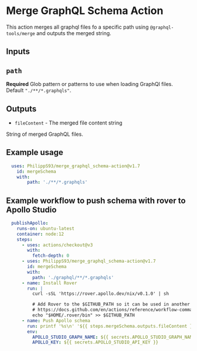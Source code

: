 # Merge GraphQL Schema Action

This action merges all graphql files fo a specific path using `@graphql-tools/merge` and outputs the merged string.

## Inputs

## `path`

**Required** Glob pattern or patterns to use when loading GraphQl files. Default `"./**/*.graphqls"`.

## Outputs

- `fileContent` - The merged file content string

String of merged GraphQL files.

## Example usage
```yaml
  uses: PhilippS93/merge_graphql_schema-action@v1.7
    id: mergeSchema
    with:
        path: './**/*.graphqls'
```

## Example workflow to push schema with rover to Apollo Studio
```yaml
  publishApollo:
    runs-on: ubuntu-latest
    container: node:12
    steps:
      - uses: actions/checkout@v3
        with:
          fetch-depth: 0
      - uses: PhilippS93/merge_graphql_schema-action@v1.7
        id: mergeSchema
        with:
          path: './graphql/**/*.graphqls'
      - name: Install Rover
        run: |
          curl -sSL 'https://rover.apollo.dev/nix/v0.1.0' | sh

          # Add Rover to the $GITHUB_PATH so it can be used in another step
          # https://docs.github.com/en/actions/reference/workflow-commands-for-github-actions#adding-a-system-path
          echo "$HOME/.rover/bin" >> $GITHUB_PATH
      - name: Push Apollo schema
        run: printf '%s\n' '${{ steps.mergeSchema.outputs.fileContent }}' | rover graph publish ${APOLLO_STUDIO_GRAPH_NAME}@${{ github.ref_name }} --schema -
        env:
          APOLLO_STUDIO_GRAPH_NAME: ${{ secrets.APOLLO_STUDIO_GRAPH_NAME }}
          APOLLO_KEY: ${{ secrets.APOLLO_STUDIO_API_KEY }}
```
